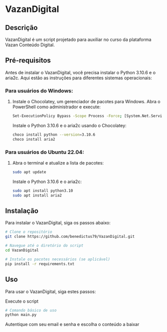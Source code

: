 # VazanDigital

## Descrição
VazanDigital é um script projetado para auxiliar no curso da plataforma Vazan Conteúdo Digital.

## Pré-requisitos

Antes de instalar o VazanDigital, você precisa instalar o Python 3.10.6 e o aria2c. Aqui estão as instruções para diferentes sistemas operacionais:

### Para usuários do Windows:

1. Instale o Chocolatey, um gerenciador de pacotes para Windows. Abra o PowerShell como administrador e execute:
   ```bash
   Set-ExecutionPolicy Bypass -Scope Process -Force; [System.Net.ServicePointManager]::SecurityProtocol = [System.Net.ServicePointManager]::SecurityProtocol -bor 3072; iex ((New-Object System.Net.WebClient).DownloadString('https://chocolatey.org/install.ps1'))
   ```
   Instale o Python 3.10.6 e o aria2c usando o Chocolatey:
   ```bash
   choco install python --version=3.10.6
   choco install aria2
   ```

### Para usuários do Ubuntu 22.04:

1. Abra o terminal e atualize a lista de pacotes:
   ```bash
   sudo apt update
   ```
   Instale o Python 3.10.6 e o aria2c:
   ```bash
   sudo apt install python3.10
   sudo apt install aria2
   ```

## Instalação

Para instalar o VazanDigital, siga os passos abaixo:

```bash
# Clone o repositório
git clone https://github.com/benedictus79/VazanDigital.git

# Navegue até o diretório do script
cd VazanDigital

# Instale os pacotes necessários (se aplicável)
pip install -r requirements.txt
```

## Uso

Para usar o VazanDigital, siga estes passos:

Execute o script

```bash
# Comando básico de uso
python main.py
```
Autentique com seu email e senha e escolha o conteúdo a baixar
